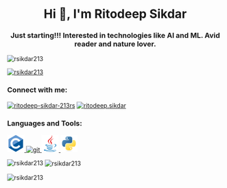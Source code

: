 <h1 align="center">Hi 👋, I'm Ritodeep Sikdar</h1>
<h3 align="center">Just starting!!! Interested in technologies like AI and ML. Avid reader and nature lover.</h3>

<p align="left"> <img src="https://komarev.com/ghpvc/?username=rsikdar213&label=Profile%20views&color=0e75b6&style=flat" alt="rsikdar213" /> </p>

<p align="left"> <a href="https://github.com/ryo-ma/github-profile-trophy"><img src="https://github-profile-trophy.vercel.app/?username=rsikdar213" alt="rsikdar213" /></a> </p>

<h3 align="left">Connect with me:</h3>
<p align="left">
<a href="https://linkedin.com/in/ritodeep-sikdar-213rs" target="blank"><img align="center" src="https://raw.githubusercontent.com/rahuldkjain/github-profile-readme-generator/master/src/images/icons/Social/linked-in-alt.svg" alt="ritodeep-sikdar-213rs" height="30" width="40" /></a>
<a href="https://fb.com/ritodeep.sikdar" target="blank"><img align="center" src="https://raw.githubusercontent.com/rahuldkjain/github-profile-readme-generator/master/src/images/icons/Social/facebook.svg" alt="ritodeep.sikdar" height="30" width="40" /></a>
</p>

<h3 align="left">Languages and Tools:</h3>
<p align="left"> <a href="https://www.cprogramming.com/" target="_blank"> <img src="https://raw.githubusercontent.com/devicons/devicon/master/icons/c/c-original.svg" alt="c" width="40" height="40"/> </a> <a href="https://git-scm.com/" target="_blank"> <img src="https://www.vectorlogo.zone/logos/git-scm/git-scm-icon.svg" alt="git" width="40" height="40"/> </a> <a href="https://www.java.com" target="_blank"> <img src="https://raw.githubusercontent.com/devicons/devicon/master/icons/java/java-original.svg" alt="java" width="40" height="40"/> </a> <a href="https://www.python.org" target="_blank"> <img src="https://raw.githubusercontent.com/devicons/devicon/master/icons/python/python-original.svg" alt="python" width="40" height="40"/> </a> </p>

<p><img align="left" src="https://github-readme-stats.vercel.app/api/top-langs?username=rsikdar213&show_icons=true&locale=en&layout=compact" alt="rsikdar213" /></p>

<p>&nbsp;<img align="center" src="https://github-readme-stats.vercel.app/api?username=rsikdar213&show_icons=true&locale=en" alt="rsikdar213" /></p>

<p><img align="center" src="https://github-readme-streak-stats.herokuapp.com/?user=rsikdar213&" alt="rsikdar213" /></p>
